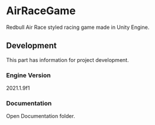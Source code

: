 # AirRaceGame
Redbull Air Race styled racing game made in Unity Engine.

## Development

This part has information for project development.

### Engine Version
2021.1.9f1

### Documentation

Open Documentation folder.
